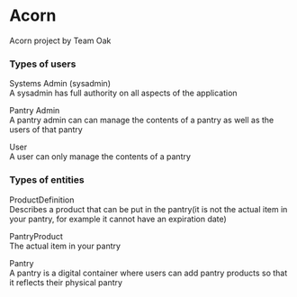 # Acorn
Acorn project by Team Oak

### Types of users
Systems Admin (sysadmin)<br>
A sysadmin has full authority on all aspects of the application

Pantry Admin<br>
A pantry admin can can manage the contents of a pantry as well as the users of that pantry

User<br>
A user can only manage the contents of a pantry

### Types of entities
ProductDefinition<br>
Describes a product that can be put in the pantry(it is not the actual item in your pantry, for example it cannot have an expiration date) 

PantryProduct<br>
The actual item in your pantry 

Pantry<br>
A pantry is a digital container where users can add pantry products so that it reflects their physical pantry












